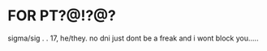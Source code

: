  # FOR PT?@!?@?

sigma/sig . . 17, he/they.
no dni just dont be a freak and i wont block you.....




